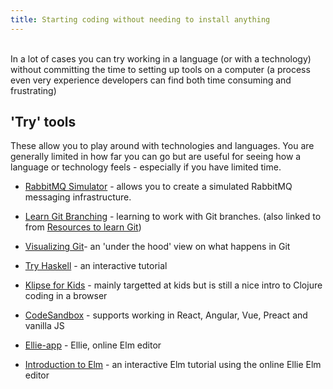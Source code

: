```yaml
---
title: Starting coding without needing to install anything
---
```


<br>
In a lot of cases you can try working in a language (or with a technology) without committing the time to setting up tools on a computer (a process even very experience developers can find both time consuming and frustrating)

## 'Try' tools
These allow you to play around with technologies and languages. You are generally limited in how far you can go but are useful for seeing how a language or technology feels - especially if you have limited time.
* [RabbitMQ Simulator](http://tryrabbitmq.com/) - allows you to create a simulated RabbitMQ messaging infrastructure.
* [Learn Git Branching](https://learngitbranching.js.org/) - learning to work with Git branches. (also linked to from [Resources to learn Git](https://try.github.io/))
* [Visualizing Git](http://git-school.github.io/visualizing-git/)- an 'under the hood' view on what happens in Git
* [Try Haskell](https://www.tryhaskell.org/) - an interactive tutorial
* [Klipse for Kids](http://kids.klipse.tech/) - mainly targetted at kids but is still a nice intro to Clojure coding in a browser

* [CodeSandbox](https://codesandbox.io/) - supports working in React, Angular, Vue, Preact and vanilla JS
* [Ellie-app](https://ellie-app.com) - Ellie, online Elm editor
* [Introduction to Elm](https://guide.elm-lang.org/architecture/buttons.html) - an interactive Elm tutorial using the online Ellie Elm editor
